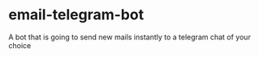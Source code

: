# email-telegram-bot
A bot that is going to send new mails instantly to a telegram chat of your choice
